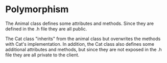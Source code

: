 # Polymorphism
The Animal class defines some attributes and methods. Since they are defined in the .h file they are all public.

The Cat class "inherits" from the animal class but overwrites the methods with Cat's implementation. In addition, the Cat class also defines some additional attributes and methods, but since they are not exposed in the .h file they are all private to the client.